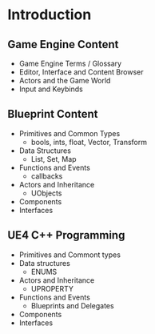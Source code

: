  # Introduction





## Game Engine Content
- Game Engine Terms / Glossary
- Editor, Interface and Content Browser
- Actors and the Game World
- Input and Keybinds


## Blueprint Content
- Primitives and Common Types
  - bools, ints, float, Vector, Transform
- Data Structures
  - List, Set, Map
- Functions and Events
  - callbacks
- Actors and Inheritance
  - UObjects
- Components
- Interfaces

## UE4 C++ Programming
- Primitives and Commont types
- Data structures
  - ENUMS
- Actors and Inheritance
  - UPROPERTY
- Functions and Events
  - Blueprints and Delegates
- Components
- Interfaces 


